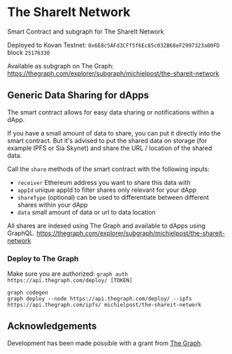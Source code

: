 # The ShareIt Network
Smart Contract and subgraph for The ShareIt Network

Deployed to Kovan Testnet: `0x6E8c5AFd3CFf5f6Ec85c032B68eF2997323a00FD` block `25176330`

Available as subgraph on The Graph: https://thegraph.com/explorer/subgraph/michielpost/the-shareit-network


## Generic Data Sharing for dApps
The smart contract allows for easy data sharing or notifications within a dApp. 

If you have a small amount of data to share, you can put it directly into the smart contract. But it's advised to put the shared data on storage (for example IPFS or Sia Skynet) and share the URL / location of the shared data.

Call the `share` methods of the smart contract with the following inputs:
- `receiver` Ethereum address you want to share this data with
- `appId` unique appId to filter shares only relevant for your dApp
- `shareType` (optional) can be used to differentiate between different shares within your dApp
- `data` small amount of data or url to data location

All shares are indexed using The Graph and available to dApps using GraphQL.
https://thegraph.com/explorer/subgraph/michielpost/the-shareit-network

### Deploy to The Graph

Make sure you are authorized:
`graph auth https://api.thegraph.com/deploy/ [TOKEN]`

```
graph codegen 
graph deploy --node https://api.thegraph.com/deploy/ --ipfs https://api.thegraph.com/ipfs/ michielpost/the-shareit-network
```

## Acknowledgements
Development has been made possible with a grant from [The Graph](https://thegraph.com/blog/wave-one-funding).